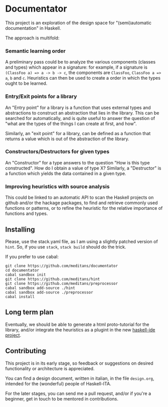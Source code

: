 # Documentator

This project is an exploration of the design space for "(semi)automatic documentation" in Haskell.

The approach is multifold:

### Semantic learning order

A preliminary pass could be to analyze the various components (classes and types) which appear in a signature:
for example, if a signature is `(ClassFoo a) => a -> b -> c`, the components are `ClassFoo`, `ClassFoo a => a`, `b` and `c`.
Heuristics can then be used to create a order in which the types ought to be learned.

### Entry/Exit points for a library

An "Entry point" for a library is a function that uses external types and
abstractions to construct an abstraction that lies in the library. This can be
searched for automatically, and is quite useful to answer the question of "what
are the types of the things I can create at first, and how".

Similarly, an "exit point" for a library, can be defined as a function that
returns a value which is out of the abstraction of the library.

### Constructors/Destructors for given types

An "Constructor" for a type answers to the question "How is this type
constructed". How do I obtain a value of type X? Similarly, a "Destructor" is a
function which yields the data contained in a given type.

### Improving heuristics with source analysis

This could be linked to an automatic API to scan the Haskell projects on github
and/or the hackage packages, to find and retrieve commonly used functions or
patterns, or to refine the heuristic for the relative importance of functions and types.

## Installing

Please, use the stack.yaml file, as I am using a slightly patched version of
`hint`. So, if you use `stack`, `stack build` should do the trick.

If you prefer to use cabal:

    git clone https://github.com/meditans/documentator
    cd documentator
    cabal sandbox init
    git clone https://github.com/meditans/hint
    git clone https://github.com/meditans/preprocessor
    cabal sandbox add-source ./hint
    cabal sandbox add-source ./preprocessor
    cabal install

## Long term plan

Eventually, we should be able to generate a html proto-tutorial for the library,
and/or integrate the heuristics as a plugint in the new
[haskell-ide project](https://github.com/haskell/haskell-ide).

## Contributing

This project is in its early stage, so feedback or suggestions on desired
functionality or architecture is appreciated.

You can find a design document, written in italian, in the file `design.org`,
intended for the (wonderful) people of Haskell-ITA.

For the later stages, you can send me a pull request, and/or if you're a
beginner, get in touch to be mentored in contributions.
